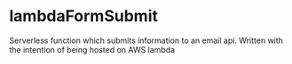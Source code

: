 # lambdaFormSubmit
Serverless function which submits information to an email api. Written with the intention of being hosted on AWS lambda
